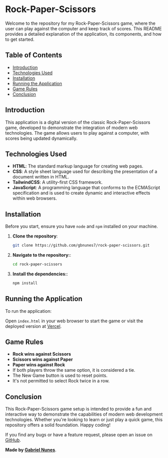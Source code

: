 # Rock-Paper-Scissors

Welcome to the repository for my Rock-Paper-Scissors game, where the user can play against the computer and keep track of scores. This README provides a detailed explanation of the application, its components, and how to get started.

## Table of Contents

- [Introduction](#introduction)
- [Technologies Used](#technologies-used)
- [Installation](#installation)
- [Running the Application](#running-the-application)
- [Game Rules](#game-rules)
- [Conclusion](#conclusion)

## Introduction

This application is a digital version of the classic Rock-Paper-Scissors game, developed to demonstrate the integration of modern web technologies. The game allows users to play against a computer, with scores being updated dynamically.

## Technologies Used

- **HTML**: The standard markup language for creating web pages.
- **CSS**: A style sheet language used for describing the presentation of a document written in HTML.
- **TailwindCSS**: A utility-first CSS framework.
- **JavaScript**: A programming language that conforms to the ECMAScript specification and is used to create dynamic and interactive effects within web browsers.

## Installation

Before you start, ensure you have `node` and `npm` installed on your machine.

1. **Clone the repository**:

   ```bash
   git clone https://github.com/gbnunes7/rock-paper-scissors.git

2. **Navigate to the repository:**:

   ```bash
   cd rock-paper-scissors

3. **Install the dependencies:**:

   ```bash
   npm install


## Running the Application

To run the application:

Open `index.html` in your web browser to start the game or visit the deployed version at [Vercel](https://rock-paper-scissors-two-peach.vercel.app).

## Game Rules

- **Rock wins against Scissors**
- **Scissors wins against Paper**
- **Paper wins against Rock**
- If both players throw the same option, it is considered a tie.
- The New Game button is used to reset points.
- It's not permitted to select Rock twice in a row.

## Conclusion

This Rock-Paper-Scissors game setup is intended to provide a fun and interactive way to demonstrate the capabilities of modern web development technologies. Whether you're looking to learn or just play a quick game, this repository offers a solid foundation. Happy coding!

If you find any bugs or have a feature request, please open an issue on [GitHub](https://github.com/gbnunes7/rock-paper-scissors/issues).

**Made by [Gabriel Nunes](https://github.com/gbnunes7)**.
